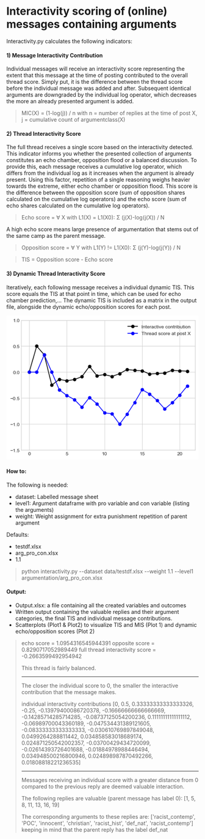 # Interactivity scoring of (online) messages containing arguments

Interactivity.py calculates the following indicators:

#### 1) Message Interactivity Contribution

Individual messages will receive an interactivity score representing the extent that this message at the time of posting contributed to the overall thread score. Simply put, it is the difference between the thread score before the individual message was added and after. Subsequent identical arguments are downgraded by the individual log operator, which decreases the more an already presented argument is added. 

> MIC(X) = (1-log(j)) / n        with n = number of replies at the time of post X, j = cumulative count of argumentclass(X)

#### 2) Thread Interactivity Score

The full thread receives a single score based on the interactivity detected. This indicator informs you whether the presented collection of arguments constitutes an echo chamber, opposition flood or a balanced discussion. 
To provide this, each message receives a cumulative log operator, which differs from the individual log as it increases when the argument is already present. Using this factor, repetition of a single reasoning weighs heavier towards the extreme, either echo chamber or opposition flood.
This score is the difference between the opposition score (sum of opposition shares calculated on the cumulative log operators) and the echo score (sum of echo shares calculated on the cumulative log operators).

> Echo score = ∀ X with L1(X) = L1(X0):  Σ (j(X)-log(j(X)) / N

A high echo score means large presence of argumentation that stems out of the same camp as the parent message. 

> Opposition score = ∀ Y with L1(Y) != L1(X0):  Σ (j(Y)-log(j(Y)) / N


> TIS = Opposition score - Echo score



#### 3) Dynamic Thread Interactivity Score

Iteratively, each following message receives a individual dynamic TIS. This score equals the TIS at that point in time, which can be used for echo chamber prediction,...
The dynamic TIS is included as a matrix in the output file, alongside the dynamic echo/opposition scores for each post.

![alt text](https://github.com/Cwaterschoot/Interactivity_scoring/blob/main/Plots/plot1.png)

#### How to:

The following is needed:
* dataset: Labelled message sheet
* level1: Argument dataframe with pro variable and con variable (listing the arguments)
* weight: Weight assignment for extra punishment repetition of parent argument

Defaults:
* testdf.xlsx
* arg_pro_con.xlsx
* 1.1

> python interactivity.py --dataset data/testdf.xlsx --weight 1.1 --level1 argumentation/arg_pro_con.xlsx

#### Output:
* Output.xlsx: a file containing all the created variables and outcomes
* Written output containing the valuable replies and their argument categories, the final TIS and individual message contributions.
* Scatterplots (Plot1 & Plot2) to visualize TIS and MIS (Plot 1) and dynamic echo/opposition scores (Plot 2)

<blockquote>
  echo score = 1.0954316545944391
opposite score = 0.8290717052989449
full thread interactivity score = -0.2663599492954942 

This thread is fairly balanced.
****************************************************************************************************
The closer the individual score to 0, the smaller the interactive contribution that the message makes. 

individual interactivity contributions 
 [0, 0.5, 0.33333333333333326, -0.25, -0.13979400086720378, -0.16666666666666669, -0.14285714285714285, -0.08737125054200236, 0.11111111111111112, -0.06989700043360189, -0.047534431389121605, -0.08333333333333333, -0.030610769897849048, 0.0499264288811442, 0.034858583018689174, 0.024871250542002357, -0.03700429434720099, -0.02614393726401688, -0.01884978988446494, 0.034948500216800946, 0.024898987870492266, 0.01808818221236535]
****************************************************************************************************
Messages receiving an individual score with a greater distance from 0 compared to the previous reply are deemed valuable interaction. 

The following replies are valuable (parent message has label 0): [1, 5, 8, 11, 13, 16, 19] 

The corresponding arguments to these replies are: ['racist_contemp', 'POC', 'innocent', 'christian', 'racist_hist', 'def_nat', 'racist_contemp'] 
 keeping in mind that the parent reply has the label def_nat
 </blockquote>
